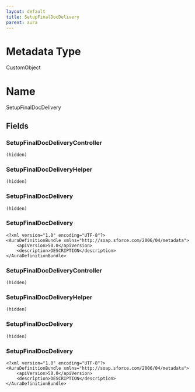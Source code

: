 ```yaml
---
layout: default
title: SetupFinalDocDelivery
parent: aura
---
```

# Metadata Type
CustomObject

# Name
SetupFinalDocDelivery
## Fields
### SetupFinalDocDeliveryController

```
(hidden)
```
### SetupFinalDocDeliveryHelper

```
(hidden)
```
### SetupFinalDocDelivery

```
(hidden)
```
### SetupFinalDocDelivery

```
<?xml version="1.0" encoding="UTF-8"?>
<AuraDefinitionBundle xmlns="http://soap.sforce.com/2006/04/metadata">
    <apiVersion>50.0</apiVersion>
    <description>DESCRIPTION</description>
</AuraDefinitionBundle>
```
### SetupFinalDocDeliveryController

```
(hidden)
```
### SetupFinalDocDeliveryHelper

```
(hidden)
```
### SetupFinalDocDelivery

```
(hidden)
```
### SetupFinalDocDelivery

```
<?xml version="1.0" encoding="UTF-8"?>
<AuraDefinitionBundle xmlns="http://soap.sforce.com/2006/04/metadata">
    <apiVersion>50.0</apiVersion>
    <description>DESCRIPTION</description>
</AuraDefinitionBundle>
```
